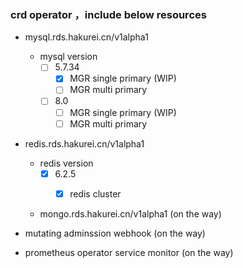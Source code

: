 ### crd operator ，include below resources
* mysql.rds.hakurei.cn/v1alpha1
    * mysql version
        - [ ] 5.7.34
            - [x] MGR single primary (WIP)
            - [ ] MGR multi primary
        - [ ] 8.0
            - [ ] MGR single primary (WIP)
            - [ ] MGR multi primary

* redis.rds.hakurei.cn/v1alpha1
    * redis version
        - [x] 6.2.5
            - [x] redis cluster
            

    * mongo.rds.hakurei.cn/v1alpha1 (on the way)
        
* mutating adminssion webhook (on the way)

* prometheus operator service monitor (on the way)